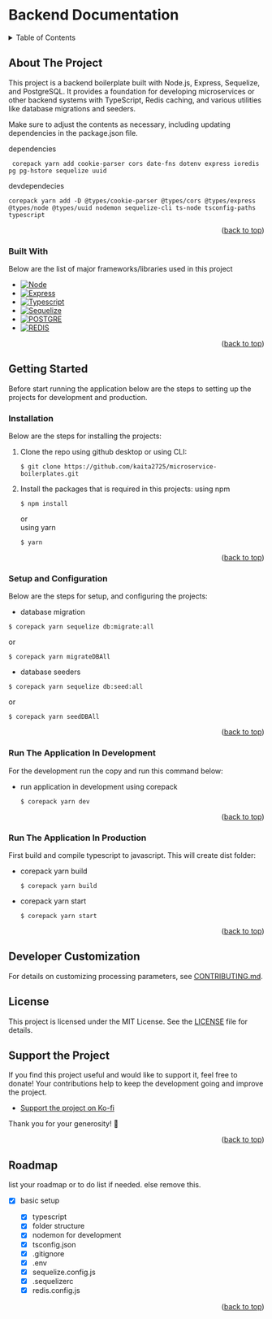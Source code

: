 # Backend Documentation

<!-- TABLE OF CONTENTS -->
<details>
  <summary>Table of Contents</summary>
  <ol>
    <li>
      <a href="#about-the-project">About The Project</a>
      <ul>
        <li><a href="#built-with">Built With</a></li>
      </ul>
    </li>
    <li>
      <a href="#getting-started">Getting Started</a>
      <ul>
        <li><a href="#installation">Installation</a></li>
        <li><a href="#setup-and-Configuration">Setup and Configuration</a></li>
        <li><a href="#run-the-application-in-development">Run The Application In Development</a></li>
        <li><a href="#run-the-application-in-production">Run The Application In Production</a></li>
      </ul>
    </li>
    <li><a href="#roadmap">Roadmap</a></li>
    <li><a href="#license">License</a></li>
    <li><a href="#Support-the-Project">Support the Project</a></li>
    <li><a href="#roadmap">Roadmap</a></li>
    <!-- <li><a href="#usage">Usage</a></li>
    <li><a href="#contact">Contact</a></li>
    <li><a href="#acknowledgments">Acknowledgments</a></li> -->
  </ol>
</details>

## About The Project

This project is a backend boilerplate built with Node.js, Express, Sequelize, and PostgreSQL. It provides a foundation for developing microservices or other backend systems with TypeScript, Redis caching, and various utilities like database migrations and seeders.

Make sure to adjust the contents as necessary, including updating dependencies in the package.json file.

dependencies

```console
 corepack yarn add cookie-parser cors date-fns dotenv express ioredis pg pg-hstore sequelize uuid
```

devdependecies

```console
corepack yarn add -D @types/cookie-parser @types/cors @types/express @types/node @types/uuid nodemon sequelize-cli ts-node tsconfig-paths typescript
```

<p align="right">(<a href="#backend-documentation">back to top</a>)</p>

### Built With

Below are the list of major frameworks/libraries used in this project

- [![Node][Node.js]][Node-url]
- [![Express][Express.js-badge]][Express-url]
- [![Typescript][Typescript-badge]][Typescript-url]
- [![Sequelize][Sequelize-badge]][Sequelize-url]
- [![POSTGRE][POSTGRE-badge]][POSTGRE-url]
- [![REDIS][REDIS-badge]][REDIS-url]

<p align="right">(<a href="#backend-documentation">back to top</a>)</p>

## Getting Started

Before start running the application below are the steps to setting up the projects for development and production.

### Installation

Below are the steps for installing the projects:

1. Clone the repo using github desktop or using CLI:

   ```console
   $ git clone https://github.com/kaita2725/microservice-boilerplates.git
   ```

2. Install the packages that is required in this projects:
   using npm
   ```console
   $ npm install
   ```
   or  
   using yarn
   ```console
   $ yarn
   ```

<p align="right">(<a href="#backend-documentation">back to top</a>)</p>

### Setup and Configuration

Below are the steps for setup, and configuring the projects:

- database migration

```console
$ corepack yarn sequelize db:migrate:all
```

or

```console
$ corepack yarn migrateDBAll
```

- database seeders

```console
$ corepack yarn sequelize db:seed:all
```

or

```console
$ corepack yarn seedDBAll
```

   <p align="right">(<a href="#backend-documentation">back to top</a>)</p>

### Run The Application In Development

For the development run the copy and run this command below:

- run application in development using corepack
  ```console
  $ corepack yarn dev
  ```

<p align="right">(<a href="#backend-documentation">back to top</a>)</p>

### Run The Application In Production

First build and compile typescript to javascript. This will create dist folder:

- corepack yarn build

  ```console
  $ corepack yarn build
  ```

- corepack yarn start

  ```console
  $ corepack yarn start
  ```

<p align="right">(<a href="#backend-documentation">back to top</a>)</p>

## Developer Customization

For details on customizing processing parameters, see [CONTRIBUTING.md](CONTRIBUTING.md#configuration-and-customization).

## License

This project is licensed under the MIT License. See the [LICENSE](LICENSE) file for details.

## Support the Project

If you find this project useful and would like to support it, feel free to donate! Your contributions help to keep the development going and improve the project.

- [Support the project on Ko-fi](https://ko-fi.com/kaieitokiyasu)

Thank you for your generosity! 🙏

<p align="right">(<a href="#backend-documentation">back to top</a>)</p>

## Roadmap

list your roadmap or to do list if needed. else remove this.

- [x] basic setup

  - [x] typescript
  - [x] folder structure
  - [x] nodemon for development
  - [x] tsconfig.json
  - [x] .gitignore
  - [x] .env
  - [x] sequelize.config.js
  - [x] .sequelizerc
  - [x] redis.config.js

  <p align="right">(<a href="#backend-documentation">back to top</a>)</p>

<!-- MARKDOWN LINKS & IMAGES -->

[Node.js]: https://img.shields.io/badge/Node.js-43853D?style=for-the-badge&logo=node.js&logoColor=white
[Node-url]: https://nodejs.org/en
[Express.js-badge]: https://img.shields.io/badge/Express.js-404D59?style=for-the-badge
[Express-url]: https://expressjs.com/
[Typescript-badge]: https://img.shields.io/badge/TypeScript-007ACC?style=for-the-badge&logo=typescript&logoColor=white
[Typescript-url]: https://www.typescriptlang.org/
[Sequelize-badge]: https://img.shields.io/badge/sequelize-323330?style=for-the-badge&logo=sequelize&logoColor=blue
[Sequelize-url]: https://sequelize.org/
[SQLITE-badge]: https://img.shields.io/badge/SQLite-07405E?style=for-the-badge&logo=sqlite&logoColor=white
[SQLITE-url]: https://sqlite.org/
[POSTGRE-badge]: https://img.shields.io/badge/PostgreSQL-316192?style=for-the-badge&logo=postgresql&logoColor=white
[POSTGRE-url]: https://www.postgresql.org/
[REDIS-badge]: https://img.shields.io/badge/redis-%23DD0031.svg?&style=for-the-badge&logo=redis&logoColor=white
[REDIS-url]: https://www.redis.org/
[agendasecurity]: https://medium.com/@ferrosful/nodejs-security-unleashed-exploring-csrf-attack-25a81e59d3fb
[badge-link]: https://dev.to/envoy_/150-badges-for-github-pnk
[openssl-link]: https://dev.to/devland/how-to-generate-and-use-an-ssl-certificate-in-nodejs-2996
